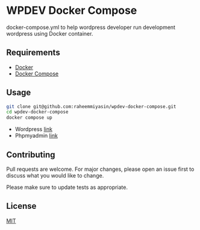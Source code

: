 # WPDEV Docker Compose

docker-compose.yml to help wordpress developer run development wordpress using Docker container.

## Requirements
- [Docker](https://www.docker.com/get-started)
- [Docker Compose](https://docs.docker.com/compose/install/)

## Usage


```bash
git clone git@github.com:raheemmiyasin/wpdev-docker-compose.git
cd wpdev-docker-compose
docker compose up
```
- Wordpress [link](http://localhost:8000)
- Phpmyadmin [link](http://localhost:300)


## Contributing
Pull requests are welcome. For major changes, please open an issue first to discuss what you would like to change.

Please make sure to update tests as appropriate.

## License
[MIT](https://choosealicense.com/licenses/mit/)
